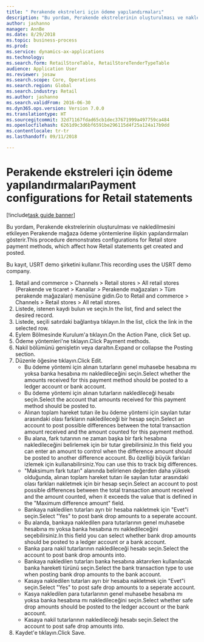 ```yaml
--- 
title: " Perakende ekstreleri için ödeme yapılandırmaları"
description: "Bu yordam, Perakende ekstrelerinin oluşturulması ve nakledilmesini etkileyen Perakende mağaza ödeme yöntemlerine ilişkin yapılandırmaları gösterir."
author: jashanno
manager: AnnBe
ms.date: 8/29/2018
ms.topic: business-process
ms.prod: 
ms.service: dynamics-ax-applications
ms.technology: 
ms.search.form: RetailStoreTable, RetailStoreTenderTypeTable
audience: Application User
ms.reviewer: josaw
ms.search.scope: Core, Operations
ms.search.region: Global
ms.search.industry: Retail
ms.author: jashanno
ms.search.validFrom: 2016-06-30
ms.dyn365.ops.version: Version 7.0.0
ms.translationtype: HT
ms.sourcegitcommit: 32d71167fdad65cb1dec37671999a497759ca484
ms.openlocfilehash: 6261d9c3d6bf6591be296115d4f25a124a17b9dd
ms.contentlocale: tr-tr
ms.lasthandoff: 09/11/2018

---
```

# <a name="payment-configurations-for-retail-statements"></a><span data-ttu-id="2230d-103"> Perakende ekstreleri için ödeme yapılandırmaları</span><span class="sxs-lookup"><span data-stu-id="2230d-103">Payment configurations for Retail statements</span></span>

[!include[task guide banner](../includes/task-guide-banner.md)]

<span data-ttu-id="2230d-104">Bu yordam, Perakende ekstrelerinin oluşturulması ve nakledilmesini etkileyen Perakende mağaza ödeme yöntemlerine ilişkin yapılandırmaları gösterir.</span><span class="sxs-lookup"><span data-stu-id="2230d-104">This procedure demonstrates configurations for Retail store payment methods, which affect how Retail statements get created and posted.</span></span>

<span data-ttu-id="2230d-105">Bu kayıt, USRT demo şirketini kullanır.</span><span class="sxs-lookup"><span data-stu-id="2230d-105">This recording uses the USRT demo company.</span></span>

1. <span data-ttu-id="2230d-106">Retail and commerce > Channels > Retail stores > All retail stores (Perakende ve ticaret > Kanallar > Perakende mağazaları > Tüm perakende mağazaları) menüsüne gidin.</span><span class="sxs-lookup"><span data-stu-id="2230d-106">Go to Retail and commerce > Channels > Retail stores > All retail stores.</span></span>
2. <span data-ttu-id="2230d-107">Listede, istenen kaydı bulun ve seçin.</span><span class="sxs-lookup"><span data-stu-id="2230d-107">In the list, find and select the desired record.</span></span>
3. <span data-ttu-id="2230d-108">Listede, seçili satırdaki bağlantıya tıklayın.</span><span class="sxs-lookup"><span data-stu-id="2230d-108">In the list, click the link in the selected row.</span></span>
4. <span data-ttu-id="2230d-109">Eylem Bölmesinde Kurulum'a tıklayın.</span><span class="sxs-lookup"><span data-stu-id="2230d-109">On the Action Pane, click Set up.</span></span>
5. <span data-ttu-id="2230d-110">Ödeme yöntemleri'ne tıklayın.</span><span class="sxs-lookup"><span data-stu-id="2230d-110">Click Payment methods.</span></span>
6. <span data-ttu-id="2230d-111">Nakil bölümünü genişletin veya daraltın.</span><span class="sxs-lookup"><span data-stu-id="2230d-111">Expand or collapse the Posting section.</span></span>
7. <span data-ttu-id="2230d-112">Düzenle öğesine tıklayın.</span><span class="sxs-lookup"><span data-stu-id="2230d-112">Click Edit.</span></span>
    * <span data-ttu-id="2230d-113">Bu ödeme yöntemi için alınan tutarların genel muhasebe hesabına mı yoksa banka hesabına mı nakledileceğini seçin.</span><span class="sxs-lookup"><span data-stu-id="2230d-113">Select whether the amounts received for this payment method should be posted to a ledger account or bank account.</span></span>  
    * <span data-ttu-id="2230d-114">Bu ödeme yöntemi için alınan tutarların nakledileceği hesabı seçin.</span><span class="sxs-lookup"><span data-stu-id="2230d-114">Select the account that amounts received for this payment method should be posted to.</span></span>  
    * <span data-ttu-id="2230d-115">Alınan toplam hareket tutarı ile bu ödeme yöntemi için sayılan tutar arasındaki olası farkların nakledileceği bir hesap seçin.</span><span class="sxs-lookup"><span data-stu-id="2230d-115">Select an account to post possible differences between the total transaction amount received and the amount counted for this payment method.</span></span>  
    * <span data-ttu-id="2230d-116">Bu alana, fark tutarının ne zaman başka bir fark hesabına nakledileceğini belirlemek için bir tutar girebilirsiniz.</span><span class="sxs-lookup"><span data-stu-id="2230d-116">In this field you can enter an amount to control when the difference amount should be posted to another difference account.</span></span> <span data-ttu-id="2230d-117">Bu özelliği büyük farkları izlemek için kullanabilirsiniz.</span><span class="sxs-lookup"><span data-stu-id="2230d-117">You can use this to track big differences.</span></span>  
    * <span data-ttu-id="2230d-118">"Maksimum fark tutarı" alanında belirlenen değerden daha yüksek olduğunda, alınan toplam hareket tutarı ile sayılan tutar arasındaki olası farkları nakletmek için bir hesap seçin.</span><span class="sxs-lookup"><span data-stu-id="2230d-118">Select an account to post possible differences between the total transaction amount received and the amount counted, when it exceeds the value that is defined in the "Maximum difference amount" field.</span></span>  
    * <span data-ttu-id="2230d-119">Bankaya nakledilen tutarları ayrı bir hesaba nakletmek için "Evet"i seçin.</span><span class="sxs-lookup"><span data-stu-id="2230d-119">Select "Yes" to post bank drop amounts to a seperate account.</span></span>  
    * <span data-ttu-id="2230d-120">Bu alanda, bankaya nakledilen para tutarlarının genel muhasebe hesabına mı yoksa banka hesabına mı nakledileceğini seçebilirsiniz.</span><span class="sxs-lookup"><span data-stu-id="2230d-120">In this field you can select whether bank drop amounts should be posted to a ledger account or a bank account.</span></span>  
    * <span data-ttu-id="2230d-121">Banka para nakil tutarlarının nakledileceği hesabı seçin.</span><span class="sxs-lookup"><span data-stu-id="2230d-121">Select the account to post bank drop amounts into.</span></span>  
    * <span data-ttu-id="2230d-122">Bankaya nakledilen tutarları banka hesabına aktarırken kullanılacak banka hareketi türünü seçin.</span><span class="sxs-lookup"><span data-stu-id="2230d-122">Select the bank transaction type to use when posting bank drop amounts to the bank account.</span></span>  
    * <span data-ttu-id="2230d-123">Kasaya nakledilen tutarları ayrı bir hesaba nakletmek için "Evet"i seçin.</span><span class="sxs-lookup"><span data-stu-id="2230d-123">Select "Yes" to post safe drop amounts to a seperate account.</span></span>  
    * <span data-ttu-id="2230d-124">Kasya nakledilen para tutarlarının genel muhasebe hesabına mı yoksa banka hesabına mı nakledileceğini seçin.</span><span class="sxs-lookup"><span data-stu-id="2230d-124">Select whether safe drop amounts should be posted to the ledger account or the bank account.</span></span>  
    * <span data-ttu-id="2230d-125">Kasaya nakil tutarlarının nakledileceği hesabı seçin.</span><span class="sxs-lookup"><span data-stu-id="2230d-125">Select the account to post safe drop amounts into.</span></span>  
8. <span data-ttu-id="2230d-126">Kaydet'e tıklayın.</span><span class="sxs-lookup"><span data-stu-id="2230d-126">Click Save.</span></span>


